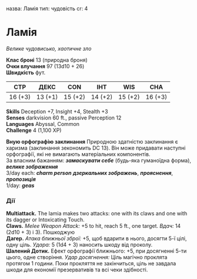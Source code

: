 назва: Ламія тип: чудовість cr: 4

# Ламія
_Велике чудовисько, хаотичне зло_

**Клас броні** 13 (природна броня)    
**Очки влучання** 97 (13d10 + 26)    
**Швидкість** фут.

| СТР     | ДЕКС    | CON     | ІНТ     | WIS     | CHA     |
| ------- | ------- | ------- | ------- | ------- | ------- |
| 16 (+3) | 13 (+1) | 15 (+2) | 14 (+2) | 15 (+2) | 16 (+3) |

**Skills** Deception +7, Insight +4, Stealth +3    
**Senses** darkvision 60 ft., passive Perception 12    
**Languages** Abyssal, Common    
**Challenge** 4 (1,100 XP)

**Вную орфографію заклинання** Природною здатністю заклинання є харизма (заклинання зекономить DC 13). Він може придавати наступні орфографії, які не вимагають матеріальних компонентів.    
За власним бажанням: **_замаскувати себе_** (будь-яка гуманоїдна форма), **_велике зображення_**    
3/day each: **_charm person_** **_дзеркальних зображень_**, **_прояснення_**, **_пропозиція_**    
1/day: **_geas_**

### Дії
**Multiattack.** The lamia makes two attacks: one with its claws and one with its dagger or Intoxicating Touch.   
**Claws.** _Melee Weapon Attack:_ +5 to hit, reach 5 ft., one target. _Вдач:_ 14 (2d10 + 3) і 3). Пошкоджую    
**Дагер.** _Атака ближньої зброї:_ +5, щоб вдарити в нього, досягти 5-ї цілі, одну ціль. _Удара:_ 5 (1d4 + 3) наносить шкоду від проколу.    
**Шалений Дотик.** Ефект орфографії ближнього: +5, при досягненні 5-ти цього, одне створіння. _Удар досягнення:_ Ціль магічно проклята протягом 1 години. Поки прокляття не закінчиться, ціль не завдала шкоди для економії презервативів та всі чеки здібності.
